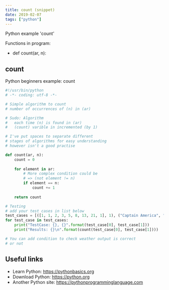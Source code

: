 ```yaml
---
title: count (snippet)
date: 2019-02-07
tags: ["python"]
---
```

Python example 'count'

Functions in program: 
* def count(ar, n):

## count

Python beginners example: count

```python
#!/usr/bin/python
# -*- coding: utf-8 -*-

# Simple algorithm to count
# number of occurrences of (n) in (ar)

# Sudo: Algorithm
# 	each time (n) is found in (ar)
# 	(count) varible in incremented (by 1)

# I've put spaces to separate different 
# stages of algorithms for easy understanding
# however isn't a good practise

def count(ar, n):
	count = 0
	
	for element in ar:
		# More complex condition could be 
		# => (not element != n)
		if element == n:
			count += 1
	
	return count

# Testing
# add your test cases in list below
test_cases = [([1, 1, 2, 3, 5, 8, 13, 21, 1], 1), ("Captain America", "a")]
for test_case in test_cases:
	print("TestCase: {}, {}".format(test_case[0], test_case[1]))
	print("Results: {}\n".format(count(test_case[0], test_case[1])))

# You can add condition to check weather output is correct
# or not


```

## Useful links

- Learn Python: https://pythonbasics.org
- Download Python: https://python.org
- Another Python site: https://pythonprogramminglanguage.com
